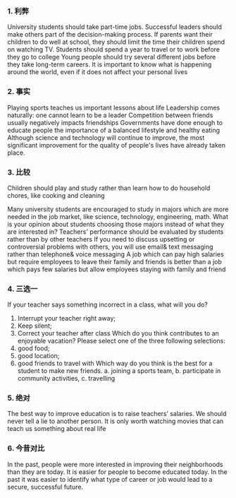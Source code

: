  ### 1. 利弊
University students should take part-time jobs.
Successful leaders should make others part of the decision-making process.
If parents want their children to do well at school, they should limit the time their children spend on watching TV.
Students should spend a year to travel or to work before they go to college
Young people should try several different jobs before they take long-term careers.
It is important to know what is happening around the world, even if it does not affect your personal lives
 ### 2. 事实
Playing sports teaches us important lessons about life
Leadership comes naturally: one cannot learn to be a leader
Competition between friends usually negatively impacts friendships
Governments have done enough to educate people the importance of a balanced lifestyle and healthy eating
Although science and technology will continue to improve, the most significant improvement for the quality of people's lives have already taken place.
 ### 3. 比较
Children should play and study rather than learn how to do household chores, like cooking and cleaning

 Many university students are encouraged to study in majors which are more needed in the job market, like science, technology, engineering, math. What is your opinion about students choosing those majors instead of what they are interested in?
Teachers' performance should be evaluated by students rather than by other teachers
If you need to discuss upsetting or controversial problems with others, you will use email& text messaging rather than telephone& voice messaging
A job which can pay high salaries but require employees to leave their family and friends is better than a job which pays few salaries but allow employees staying with family and friend
 ### 4. 三选一
If your teacher says something incorrect in a class, what will you do?
1) Interrupt your teacher right away;
2) Keep silent;
3) Correct your teacher after class
Which do you think contributes to an enjoyable vacation? Please select one of the three following selections:
1) good food;
2) good location;
3) good friends to travel with
Which way do you think is the best for a student to make new friends. a. joining a sports team,
b. participate in community activities,
c. travelling
 ### 5. 绝对
The best way to improve education is to raise teachers’ salaries.
We should never tell a lie to another person.
It is only worth watching movies that can teach us something about real life

 ### 6. 今昔对比
In the past, people were more interested in improving their neighborhoods than
they are today.
It is easier for people to become educated today.
In the past it was easier to identify what type of career or job would lead to a secure, successful future.
